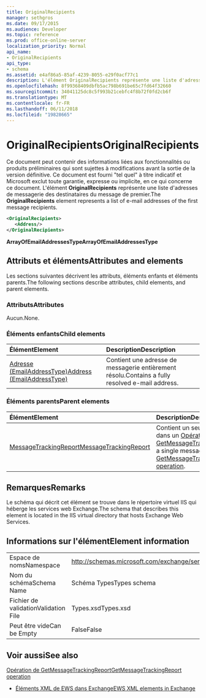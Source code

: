 ```yaml
---
title: OriginalRecipients
manager: sethgros
ms.date: 09/17/2015
ms.audience: Developer
ms.topic: reference
ms.prod: office-online-server
localization_priority: Normal
api_name:
- OriginalRecipients
api_type:
- schema
ms.assetid: e4af86a5-85af-4239-8055-e29f0acf77c1
description: L'élément OriginalRecipients représente une liste d'adresses de messagerie des destinataires du message de premier.
ms.openlocfilehash: 8f99368409dbfb5ac798b691be65c7fd64f32660
ms.sourcegitcommit: 34041125dc8c5f993b21cebfc4f8b72f0fd2cb6f
ms.translationtype: MT
ms.contentlocale: fr-FR
ms.lasthandoff: 06/11/2018
ms.locfileid: "19828665"
---
```

# <a name="originalrecipients"></a><span data-ttu-id="12e9a-103">OriginalRecipients</span><span class="sxs-lookup"><span data-stu-id="12e9a-103">OriginalRecipients</span></span>

<span data-ttu-id="12e9a-104">Ce document peut contenir des informations liées aux fonctionnalités ou produits préliminaires qui sont sujettes à modifications avant la sortie de la version définitive. Ce document est fourni "tel quel" à titre indicatif et Microsoft exclut toute garantie, expresse ou implicite, en ce qui concerne ce document. L'élément **OriginalRecipients** représente une liste d'adresses de messagerie des destinataires du message de premier.</span><span class="sxs-lookup"><span data-stu-id="12e9a-104">The **OriginalRecipients** element represents a list of e-mail addresses of the first message recipients.</span></span> 
  
```XML
<OriginalRecipients>
   <Address/>
</OriginalRecipients>
```

 <span data-ttu-id="12e9a-105">**ArrayOfEmailAddressesType**</span><span class="sxs-lookup"><span data-stu-id="12e9a-105">**ArrayOfEmailAddressesType**</span></span>
## <a name="attributes-and-elements"></a><span data-ttu-id="12e9a-106">Attributs et éléments</span><span class="sxs-lookup"><span data-stu-id="12e9a-106">Attributes and elements</span></span>

<span data-ttu-id="12e9a-107">Les sections suivantes décrivent les attributs, éléments enfants et éléments parents.</span><span class="sxs-lookup"><span data-stu-id="12e9a-107">The following sections describe attributes, child elements, and parent elements.</span></span>
  
### <a name="attributes"></a><span data-ttu-id="12e9a-108">Attributs</span><span class="sxs-lookup"><span data-stu-id="12e9a-108">Attributes</span></span>

<span data-ttu-id="12e9a-109">Aucun.</span><span class="sxs-lookup"><span data-stu-id="12e9a-109">None.</span></span>
  
### <a name="child-elements"></a><span data-ttu-id="12e9a-110">Éléments enfants</span><span class="sxs-lookup"><span data-stu-id="12e9a-110">Child elements</span></span>

|<span data-ttu-id="12e9a-111">**Élément**</span><span class="sxs-lookup"><span data-stu-id="12e9a-111">**Element**</span></span>|<span data-ttu-id="12e9a-112">**Description**</span><span class="sxs-lookup"><span data-stu-id="12e9a-112">**Description**</span></span>|
|:-----|:-----|
|[<span data-ttu-id="12e9a-113">Adresse (EmailAddressType)</span><span class="sxs-lookup"><span data-stu-id="12e9a-113">Address (EmailAddressType)</span></span>](address-emailaddresstype.md) <br/> |<span data-ttu-id="12e9a-114">Contient une adresse de messagerie entièrement résolu.</span><span class="sxs-lookup"><span data-stu-id="12e9a-114">Contains a fully resolved e-mail address.</span></span>  <br/> |
   
### <a name="parent-elements"></a><span data-ttu-id="12e9a-115">Éléments parents</span><span class="sxs-lookup"><span data-stu-id="12e9a-115">Parent elements</span></span>

|<span data-ttu-id="12e9a-116">**Élément**</span><span class="sxs-lookup"><span data-stu-id="12e9a-116">**Element**</span></span>|<span data-ttu-id="12e9a-117">**Description**</span><span class="sxs-lookup"><span data-stu-id="12e9a-117">**Description**</span></span>|
|:-----|:-----|
|[<span data-ttu-id="12e9a-118">MessageTrackingReport</span><span class="sxs-lookup"><span data-stu-id="12e9a-118">MessageTrackingReport</span></span>](messagetrackingreport.md) <br/> |<span data-ttu-id="12e9a-119">Contient un seul message renvoyé dans un [Opération de GetMessageTrackingReport](getmessagetrackingreport-operation.md).</span><span class="sxs-lookup"><span data-stu-id="12e9a-119">Contains a single message that is returned in a [GetMessageTrackingReport operation](getmessagetrackingreport-operation.md).</span></span>  <br/> |
   
## <a name="remarks"></a><span data-ttu-id="12e9a-120">Remarques</span><span class="sxs-lookup"><span data-stu-id="12e9a-120">Remarks</span></span>

<span data-ttu-id="12e9a-121">Le schéma qui décrit cet élément se trouve dans le répertoire virtuel IIS qui héberge les services web Exchange.</span><span class="sxs-lookup"><span data-stu-id="12e9a-121">The schema that describes this element is located in the IIS virtual directory that hosts Exchange Web Services.</span></span>
  
## <a name="element-information"></a><span data-ttu-id="12e9a-122">Informations sur l'élément</span><span class="sxs-lookup"><span data-stu-id="12e9a-122">Element information</span></span>

|||
|:-----|:-----|
|<span data-ttu-id="12e9a-123">Espace de noms</span><span class="sxs-lookup"><span data-stu-id="12e9a-123">Namespace</span></span>  <br/> |http://schemas.microsoft.com/exchange/services/2006/types  <br/> |
|<span data-ttu-id="12e9a-124">Nom du schéma</span><span class="sxs-lookup"><span data-stu-id="12e9a-124">Schema Name</span></span>  <br/> |<span data-ttu-id="12e9a-125">Schéma Types</span><span class="sxs-lookup"><span data-stu-id="12e9a-125">Types schema</span></span>  <br/> |
|<span data-ttu-id="12e9a-126">Fichier de validation</span><span class="sxs-lookup"><span data-stu-id="12e9a-126">Validation File</span></span>  <br/> |<span data-ttu-id="12e9a-127">Types.xsd</span><span class="sxs-lookup"><span data-stu-id="12e9a-127">Types.xsd</span></span>  <br/> |
|<span data-ttu-id="12e9a-128">Peut être vide</span><span class="sxs-lookup"><span data-stu-id="12e9a-128">Can be Empty</span></span>  <br/> |<span data-ttu-id="12e9a-129">False</span><span class="sxs-lookup"><span data-stu-id="12e9a-129">False</span></span>  <br/> |
   
## <a name="see-also"></a><span data-ttu-id="12e9a-130">Voir aussi</span><span class="sxs-lookup"><span data-stu-id="12e9a-130">See also</span></span>



[<span data-ttu-id="12e9a-131">Opération de GetMessageTrackingReport</span><span class="sxs-lookup"><span data-stu-id="12e9a-131">GetMessageTrackingReport operation</span></span>](getmessagetrackingreport-operation.md)


- [<span data-ttu-id="12e9a-132">Éléments XML de EWS dans Exchange</span><span class="sxs-lookup"><span data-stu-id="12e9a-132">EWS XML elements in Exchange</span></span>](ews-xml-elements-in-exchange.md)

